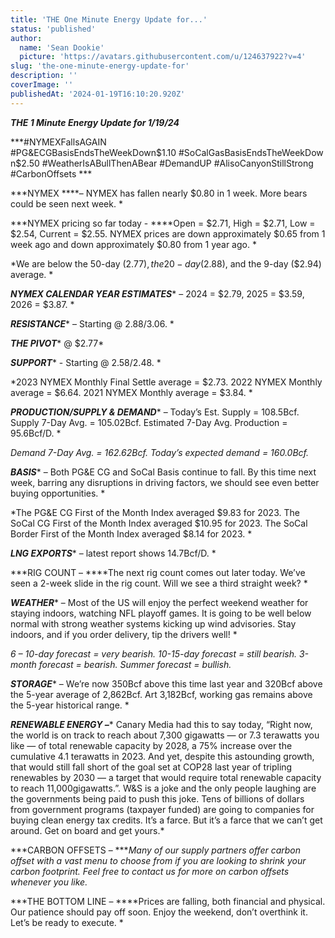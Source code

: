 ```yaml
---
title: 'THE One Minute Energy Update for...'
status: 'published'
author:
  name: 'Sean Dookie'
  picture: 'https://avatars.githubusercontent.com/u/124637922?v=4'
slug: 'the-one-minute-energy-update-for'
description: ''
coverImage: ''
publishedAt: '2024-01-19T16:10:20.920Z'
---
```


***THE 1 Minute Energy Update for 1/19/24***

***\#NYMEXFallsAGAIN #PG&ECGBasisEndsTheWeekDown$1.10 #SoCalGasBasisEndsTheWeekDown$2.50 #WeatherIsABullThenABear #DemandUP #AlisoCanyonStillStrong #CarbonOffsets ***

***NYMEX ****– NYMEX has fallen nearly $0.80 in 1 week. More bears could be seen next week. *

***NYMEX pricing so far today - ****Open = $2.71, High = $2.71, Low = $2.54, Current = $2.55. NYMEX prices are down approximately $0.65 from 1 week ago and down approximately $0.80 from 1 year ago. *

*We are below the 50-day ($2.77), the 20-day ($2.88), and the 9-day ($2.94) average. *

***NYMEX CALENDAR YEAR ESTIMATES**** – 2024 = $2.79, 2025 = $3.59, 2026 = $3.87. *

***RESISTANCE**** – Starting @ $2.88/$3.06. *

***THE PIVOT**** @ $2.77*

***SUPPORT**** - Starting @ $2.58/$2.48. *

*2023 NYMEX Monthly Final Settle average = $2.73. 2022 NYMEX Monthly average = $6.64. 2021 NYMEX Monthly average = $3.84. *

***PRODUCTION/SUPPLY & DEMAND**** – Today’s Est. Supply = 108.5Bcf. Supply 7-Day Avg. = 105.02Bcf. Estimated 7-Day Avg. Production = 95.6Bcf/D. *

*Demand 7-Day Avg. = 162.62Bcf. Today’s expected demand = 160.0Bcf.*

***BASIS**** – Both PG&E CG and SoCal Basis continue to fall. By this time next week, barring any disruptions in driving factors, we should see even better buying opportunities. *

*The PG&E CG First of the Month Index averaged $9.83 for 2023. The SoCal CG First of the Month Index averaged $10.95 for 2023. The SoCal Border First of the Month Index averaged $8.14 for 2023. *

***LNG EXPORTS**** – latest report shows 14.7Bcf/D. *

***RIG COUNT – ****The next rig count comes out later today. We’ve seen a 2-week slide in the rig count. Will we see a third straight week? *

***WEATHER**** – Most of the US will enjoy the perfect weekend weather for staying indoors, watching NFL playoff games. It is going to be well below normal with strong weather systems kicking up wind advisories. Stay indoors, and if you order delivery, tip the drivers well! *

*6 – 10-day forecast = very bearish. 10-15-day forecast = still bearish. 3-month forecast = bearish. Summer forecast = bullish.*

***STORAGE**** – We’re now 350Bcf above this time last year and 320Bcf above the 5-year average of 2,862Bcf. Art 3,182Bcf, working gas remains above the 5-year historical range. *

***RENEWABLE ENERGY –**** Canary Media had this to say today, “Right now, the world is on track to reach about 7,300 gigawatts — or 7.3 terawatts you like — of total renewable capacity by 2028, a 75% increase over the cumulative 4.1 terawatts in 2023. And yet, despite this astounding growth, that would still fall short of the goal set at COP28 last year of tripling renewables by 2030 — a target that would require total renewable capacity to reach 11,000gigawatts.”. W&S is a joke and the only people laughing are the governments being paid to push this joke. Tens of billions of dollars from government programs (taxpayer funded) are going to companies for buying clean energy tax credits. It’s a farce. But it’s a farce that we can’t get around. Get on board and get yours.*

***CARBON OFFSETS – ****Many of our supply partners offer carbon offset with a vast menu to choose from if you are looking to shrink your carbon footprint. Feel free to contact us for more on carbon offsets whenever you like.*

***THE BOTTOM LINE – ****Prices are falling, both financial and physical. Our patience should pay off soon. Enjoy the weekend, don’t overthink it. Let’s be ready to execute. *

